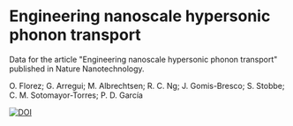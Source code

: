 # Engineering nanoscale hypersonic phonon transport
Data for the article "Engineering nanoscale hypersonic phonon transport" published in Nature Nanotechnology.

O. Florez; G. Arregui; M. Albrechtsen; R. C. Ng; J. Gomis-Bresco; S. Stobbe; C. M. Sotomayor-Torres; P. D. García

[![DOI](https://zenodo.org/badge/499510627.svg)](https://zenodo.org/badge/latestdoi/499510627)
